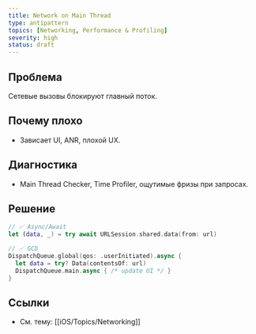```yaml
---
title: Network on Main Thread
type: antipattern
topics: [Networking, Performance & Profiling]
severity: high
status: draft
---
```


## Проблема
Сетевые вызовы блокируют главный поток.

## Почему плохо
- Зависает UI, ANR, плохой UX.

## Диагностика
- Main Thread Checker, Time Profiler, ощутимые фризы при запросах.

## Решение
```swift
// ✅ Async/Await
let (data, _) = try await URLSession.shared.data(from: url)

// ✅ GCD
DispatchQueue.global(qos: .userInitiated).async {
  let data = try? Data(contentsOf: url)
  DispatchQueue.main.async { /* update UI */ }
}
```

## Ссылки
- См. тему: [[iOS/Topics/Networking]]
